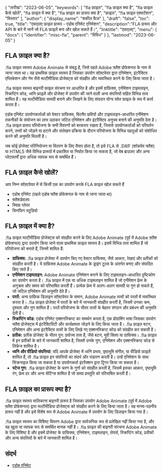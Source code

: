 {
"तारीख": "2023-06-05",
  "keywords": [
"fla फ़ाइल",
"fla फ़ाइल क्या है",
"fla फ़ाइल कैसे खोलें",
"fla फ़ाइल में क्या है",
"fla फ़ाइल का प्रारूप क्या है",
"फ़ाइल",
"fla फ़ाइल एक्सटेंशन",
"विस्तार"
],
  "author": {
"display_name": "शकील फ़ैज़"
},
"draft": "false",
"toc": true,
"title": "एफएलए फ़ाइल प्रारूप - एडोब एनिमेट एनिमेशन",
  "description":"FLA प्रारूप और API के बारे में जानें जो FLA फ़ाइलें बना और खोल सकते हैं।",
"linktitle": "एफएलए",
  "menu": {
    "docs": {
      "identifier": "misc-fla",
"parent": "विविध"
}
},
"lastmod": "2023-06-05"
}

## FLA फ़ाइल क्या है?

.fla फ़ाइल स्वरूप Adobe Animate से संबद्ध है, जिसे पहले Adobe फ़्लैश प्रोफेशनल के नाम से जाना जाता था। यह प्राथमिक फ़ाइल स्वरूप है जिसका उपयोग सॉफ़्टवेयर द्वारा एनिमेशन, इंटरैक्टिव एप्लिकेशन और गेम जैसे मल्टीमीडिया प्रोजेक्ट्स को संग्रहीत और व्यवस्थित करने के लिए किया जाता है।

.fla फ़ाइल स्वरूप बाइनरी फ़ाइल संरचना पर आधारित है और इसमें ग्राफ़िक्स, एनीमेशन टाइमलाइन, स्क्रिप्टिंग कोड, ध्वनि फ़ाइलें और प्रोजेक्ट में उपयोग की जाने वाली अन्य संपत्तियों सहित विभिन्न तत्व शामिल हैं। यह मल्टीमीडिया सामग्री बनाने और लिखने के लिए संपादन योग्य स्रोत फ़ाइल के रूप में कार्य करता है।

एडोब एनिमेट उपयोगकर्ताओं को वेक्टर ग्राफिक्स, बिटमैप छवियों और टाइमलाइन-आधारित एनीमेशन तकनीकों के संयोजन का लाभ उठाकर जटिल एनिमेशन और इंटरैक्टिव अनुभव बनाने की अनुमति देता है। .fla फ़ाइल प्रारूप परियोजना के सभी विवरणों को बरकरार रखता है, जिससे उपयोगकर्ताओं को परिवर्तन करने, तत्वों को जोड़ने या हटाने और संलेखन प्रक्रिया के दौरान परियोजना के विभिन्न पहलुओं को संशोधित करने की अनुमति मिलती है।

जब कोई प्रोजेक्ट परिनियोजन या वितरण के लिए तैयार होता है, तो इसे FLA से .SWF (शॉकवेव फ्लैश) या HTML5 जैसे विभिन्न प्रारूपों में प्रकाशित या निर्यात किया जा सकता है, जो वेब ब्राउज़र और अन्य प्लेटफार्मों द्वारा अधिक व्यापक रूप से समर्थित हैं।

## FLA फ़ाइल कैसे खोलें?

आप निम्न सॉफ़्टवेयर में से किसी एक का उपयोग करके FLA फ़ाइल खोल सकते हैं

- एडोब एनिमेट (पहले एडोब फ्लैश प्रोफेशनल के नाम से जाना जाता था)
- फ़्लैशडेवलप
- स्विफ़ प्लेयर
- सिनफिग स्टूडियो

## FLA फ़ाइल में क्या है?

.fla फ़ाइल मल्टीमीडिया प्रोजेक्ट्स को संग्रहीत करने के लिए Adobe Animate (पूर्व में Adobe फ़्लैश प्रोफेशनल) द्वारा उपयोग किया जाने वाला प्राथमिक फ़ाइल स्वरूप है। इसमें विभिन्न तत्व शामिल हैं जो परियोजना को बनाते हैं, जिनमें शामिल हैं:

- **ग्राफिक्स:** .fla फ़ाइल प्रोजेक्ट में उपयोग किए गए वेक्टर ग्राफिक्स, जैसे आकार, रेखाएं और प्रतीकों को संग्रहीत करती है। ये ग्राफ़िक्स Adobe Animate के ड्राइंग टूल्स के अंतर्गत बनाए और संपादित किए जाते हैं।
- **एनीमेशन टाइमलाइन:** Adobe Animate एनिमेशन बनाने के लिए टाइमलाइन-आधारित दृष्टिकोण का उपयोग करता है। .fla फ़ाइल में एक या अधिक टाइमलाइन शामिल हैं जो एनीमेशन फ़्रेम के अनुक्रम और समय को परिभाषित करती हैं। प्रत्येक फ्रेम में अलग-अलग सामग्री या गुण हो सकते हैं, जो जटिल एनिमेशन की अनुमति देते हैं।
- **परतें:** अन्य ग्राफ़िक डिज़ाइन सॉफ़्टवेयर के समान, Adobe Animate तत्वों को परतों में व्यवस्थित करता है। .fla फ़ाइल प्रोजेक्ट में परतों के बारे में जानकारी संग्रहीत करती है, जिसमें उनका क्रम, दृश्यता और गुण शामिल हैं। परतें परियोजना के भीतर तत्वों के बेहतर संगठन और प्रबंधन की अनुमति देती हैं।
- **स्क्रिप्टिंग कोड:** एडोब एनिमेट एक्शनस्क्रिप्ट का समर्थन करता है, एक प्रोग्रामिंग भाषा जिसका उपयोग फ्लैश प्रोजेक्ट्स में इंटरैक्टिविटी और कार्यक्षमता जोड़ने के लिए किया जाता है। .fla फ़ाइल बटन, एनिमेशन और अन्य इंटरैक्टिव तत्वों के लिए लिखे गए एक्शनस्क्रिप्ट कोड को संग्रहीत कर सकती है।
- **प्रतीक:** प्रतीक प्रोजेक्ट के भीतर पुन: प्रयोज्य तत्व हैं, जैसे बटन, मूवी क्लिप या ग्राफिक्स। .fla फ़ाइल में इन प्रतीकों के बारे में जानकारी शामिल है, जिसमें उनके गुण, एनिमेशन और एक्शनस्क्रिप्ट कोड से लिंकेज शामिल है।
- **ध्वनि और वीडियो संपत्तियां:** यदि आपके प्रोजेक्ट में ध्वनि प्रभाव, पृष्ठभूमि संगीत, या वीडियो फ़ाइलें शामिल हैं, तो .fla फ़ाइल इन संपत्तियों का संदर्भ और भंडारण करती है। उन्हें एनिमेशन के साथ सिंक्रनाइज़ किया जा सकता है या उपयोगकर्ता इंटरैक्शन द्वारा ट्रिगर किया जा सकता है।
- **स्टेज गुण:** .fla फ़ाइल प्रोजेक्ट के चरण के गुणों को संग्रहीत करती है, जिसमें इसका आकार, पृष्ठभूमि रंग, फ्रेम दर और अन्य सेटिंग्स शामिल हैं जो समग्र प्रस्तुति को परिभाषित करती हैं।

## FLA फ़ाइल का प्रारूप क्या है?

.fla फ़ाइल स्वरूप मालिकाना बाइनरी प्रारूप है जिसका उपयोग Adobe Animate (पूर्व में Adobe फ़्लैश प्रोफेशनल) द्वारा मल्टीमीडिया प्रोजेक्ट्स को संग्रहीत करने के लिए किया जाता है। यह मानव-पठनीय प्रारूप नहीं है और इसे विशेष रूप से Adobe Animate में उपयोग के लिए डिज़ाइन किया गया है।

.fla फ़ाइल स्वरूप का विशिष्ट विवरण Adobe द्वारा सार्वजनिक रूप से प्रलेखित नहीं किया गया है, और यह खुला या व्यापक रूप से समर्थित मानक नहीं है। .fla फ़ाइल की बाइनरी संरचना Adobe Animate के लिए विशिष्ट है और इसमें प्रोजेक्ट के ग्राफिक्स, एनिमेशन, टाइमलाइन, लेयर्स, स्क्रिप्टिंग कोड, प्रतीकों और अन्य संपत्तियों के बारे में जानकारी शामिल है।

## संदर्भ
* [एडोब एनिमेट](https://en.wikipedia.org/wiki/Adobe_Animate)

